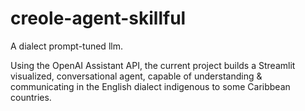 # creole-agent-skillful
A dialect prompt-tuned llm.

Using the OpenAI Assistant API, the current project builds a Streamlit visualized, conversational agent, capable of understanding & communicating in the English dialect indigenous to some Caribbean countries.
